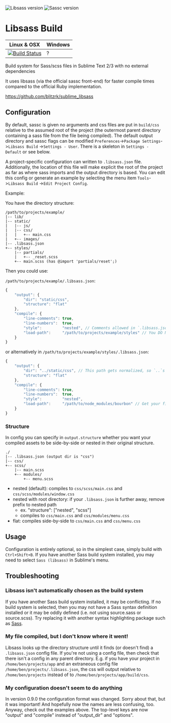 ![Libsass version][Libsass Badge]
![Sassc version][Sassc Badge]

Libsass Build
===================
Linux & OSX | Windows
------------|------------
[![Build Status][Unix Build]](https://travis-ci.org/blitzrk/sublime_libsass)|?

Build system for Sass/scss files in Sublime Text 2/3 with no external dependencies

It uses libsass (via the official sassc front-end) for faster compile times compared to the official Ruby 
implementation.

https://github.com/blitzrk/sublime_libsass

## Configuration

By default, sassc is given no arguments and css files are put in `build/css` relative to the assumed root 
of the project (the outermost parent directory containing a sass file from the file being compiled). The 
default output directory and sassc flags can be modified `Preferences`->`Package Settings`->`Libsass Build`
->`Settings - User`. There is a skeleton in `Settings - Default` or see below.

A project-specific configuration can written to `.libsass.json` file. Additionally, the location of this 
file will make explicit the root of the project as far as where sass imports and the output directory is 
based. You can edit this config or generate an example by selecting the menu item `Tools`->`Libsass Build`
->`Edit Project Config`.

Example:

You have the directory structure:

```
/path/to/projects/example/
|-- lib/
|-- static/
|   |-- js/
|   |-- css/
|   |   +-- main.css
|   +-- images/
|-- .libsass.json
+-- styles/
    |-- partials/
    |   +-- _reset.scss
    +-- main.scss (has @import 'partials/reset';)
```

Then you could use:

`/path/to/projects/example/.libsass.json`:

```js
{
	"output": {
		"dir": "static/css",
		"structure": "flat"
	},
	"compile": {
		"line-comments": true,
		"line-numbers":  true,
		"style":         "nested", // Comments allowed in `.libsass.json`, but not `*.sublime-settings`
		"load-path":     "/path/to/projects/example/styles" // You DO NOT need this line
	}
}
```

or alternatively in `/path/to/projects/example/styles/.libsass.json`:

```js
{
	"output": {
		"dir": "../static/css", // This path gets normalized, so `..`s get handled
		"structure": "flat"
	},
	"compile": {
		"line-comments": true,
		"line-numbers":  true,
		"style":         "nested",
		"load-path":     "/path/to/node_modules/bourbon" // Get your fill of bourbon or point to compass!
	}
}
```

### Structure

In config you can specify in `output.structure` whether you want your compiled assets to be side-by-side
or nested in their original structure.

```
./
|-- .libsass.json (output dir is "css")
|-- css/
+-- scss/
    |-- main.scss
    +-- modules/
        +-- menu.scss
```

- nested (default): compiles to `css/scss/main.css` and `css/scss/modules/window.css`
- nested with root directory: if your `.libsass.json` is further away, remove prefix to nested path
    - ex. "structure": ["nested", "scss"]
    - compiles to `css/main.css` and `css/modules/menu.css`
- flat: compiles side-by-side to `css/main.css` and `css/menu.css`

## Usage

Configuration is entirely optional, so in the simplest case, simply build with `Ctrl+Shift+B`. If you have 
another Sass build system installed, you may need to select `Sass (libsass)` in Sublime's menu.

## Troubleshooting

### Libsass isn't automatically chosen as the build system

If you have another Sass build system installed, it may be conflicting. If no build system is selected, then
you may not have a Sass syntax definition installed or it may be oddly defined (i.e. not using source.sass 
or source.scss). Try replacing it with another syntax highlighting package such as [Sass](https://github.com/nathos/sass-textmate-bundle).

### My file compiled, but I don't know where it went!

Libsass looks up the directory structure until it finds (or doesn't find) a `.libsass.json` config file. 
If you're not using a config file, then check that there isn't a config in any parent directory. E.g. if 
you have your project in `/home/ben/projects/app` and an extraneous config file 
`/home/ben/projects/.libsass.json`, the css will output relative to `/home/ben/projects` instead of to
`/home/ben/projects/app/build/css`.

### My configuration doesn't seem to do anything

In version 0.9.0 the configuration format was changed. Sorry about that, but it was important! And 
hopefully now the names are less confusing, too. Anyway, check out the examples above. The top-level 
keys are now "output" and "compile" instead of "output_dir" and "options".

[Libsass Badge]: https://img.shields.io/badge/libsass-3.3.3-brightgreen.svg
[Sassc Badge]: https://img.shields.io/badge/sassc-3.3.2-brightgreen.svg
[Unix Build]: https://travis-ci.org/blitzrk/sublime_libsass.svg?branch=master
[Windows Build]: https://travis-ci.org/blitzrk/sublime_libsass.svg?branch=master
